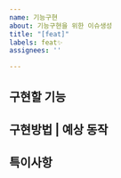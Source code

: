 ```yaml
---
name: 기능구현
about: 기능구현을 위한 이슈생성
title: "[feat]"
labels: feat✨
assignees: ''

---
```


**구현할 기능**
---
**구현방법 | 예상 동작**
---
**특이사항**
---
